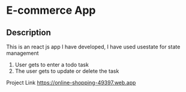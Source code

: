 # E-commerce App
## Description
 This is an react js app I have developed, I have used usestate for state management
 1. User gets to enter a todo task
 2. The user gets to update or delete the task 

Project Link 
  https://online-shopping-49397.web.app

